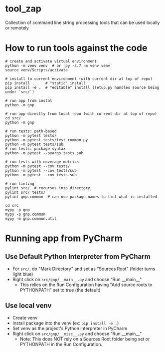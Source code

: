 # tool_zap
Collection of command line string processing tools that can be used locally or remotely

# How to run tools against the code

    # create and activate virtual environment
    python -m venv venv  # or `py -3.7 -m venv venv`
    source venv/Scripts/activate
    
    # install to current environment (with current dir at top of repo) 
    pip install .     # "static" install
    pip install -e .  # "editable" install (setup.py handles source being under `src/`)

    # run app from instal
    python -m gnp
    
    # run app directly from local repo (with current dir at top of repo)
    cd src/
    python -m gnp
    
    # run tests: path-based 
    python -m pytest tests/
    python -m pytest tests/test_common.py
    python -m pytest tests/sub
    # run tests: package syntax
    python -m pytest --pyargs tests.sub

    # run tests with coverage metrics
    python -m pytest --cov tests/
    python -m pytest --cov tests/sub
    python -m pytest --cov tests.sub

    # run linting
    pylint src/  # recurses into directory
    pylint src/ tests/
    pylint gnp.common  # can use package names to lint what is installed

    cd src
    mypy -p gnp
    mypy -p gnp.common
    mypy -m gnp.common.util


# Running app from PyCharm

## Use Default Python Interpreter from PyCharm
- For `src/`, do "Mark Directory" and set as "Sources Root" (folder turns light blue) 
- Right click on `src/gnp/__main__.py` and choose "Run \_\_main\_\_"
    - This relies on the Run Configuration having "Add source roots to PYTHONPATH" set to true (the default)

## Use local venv
- Create venv
- Install package into the venv (ex: `pip install -e .`)
- Set venv as the project's Python interpreter in PyCharm
- Right click on `src/gnp/__misc__.py` and choose "Run \_\_main\_\_"
    - Note: This does NOT rely on a Sources Root folder being set or PYTHONPATH in the Run Configuration.
